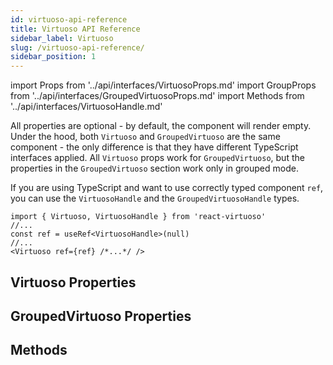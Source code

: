 ```yaml
---
id: virtuoso-api-reference
title: Virtuoso API Reference
sidebar_label: Virtuoso 
slug: /virtuoso-api-reference/
sidebar_position: 1
---
```


import Props from '../api/interfaces/VirtuosoProps.md'
import GroupProps from '../api/interfaces/GroupedVirtuosoProps.md'
import Methods from '../api/interfaces/VirtuosoHandle.md'

All properties are optional - by default, the component will render empty. Under the hood, both `Virtuoso` and `GroupedVirtuoso` are the same component - the only difference is that they have different TypeScript interfaces applied. 
All `Virtuoso` props work for `GroupedVirtuoso`, but the properties in the `GroupedVirtuoso` section work only in grouped mode.

If you are using TypeScript and want to use correctly typed component `ref`, you can use the `VirtuosoHandle` and the `GroupedVirtuosoHandle` types.

```tsx
import { Virtuoso, VirtuosoHandle } from 'react-virtuoso'
//...
const ref = useRef<VirtuosoHandle>(null)
//...
<Virtuoso ref={ref} /*...*/ />
```

## Virtuoso Properties

<div className="generated-api">
<Props />
</div>

## GroupedVirtuoso Properties

<div className="generated-api">
<GroupProps />
</div>

## Methods

<div className="generated-api">
<Methods />
</div>

